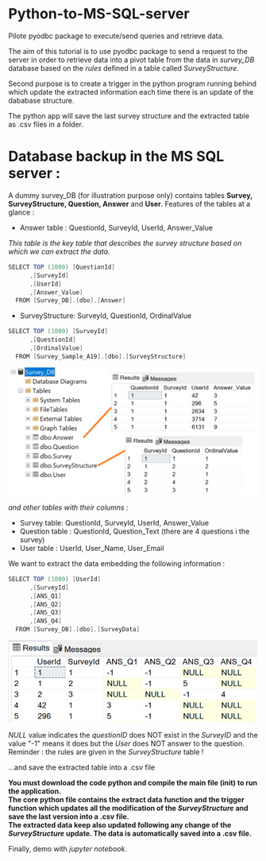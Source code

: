 # Python-to-MS-SQL-server
Pilote pyodbc package to execute/send queries and retrieve data. 

The aim of this tutorial is to use pyodbc package to send a request to the server in order to retrieve  data into a pivot table from the data in *survey_DB* database based on the *rules* defined in a table called *SurveyStructure*. 

Second purpose is to create a trigger in the python program running behind which update the extracted information each time there is an update of the dababase structure.

The python app will save  the last survey structure and the extracted table as .csv files in a folder.

# Database backup in the MS SQL server : 
A dummy survey_DB (for illustration purpose only) contains tables **Survey, SurveyStructure, Question, Answer** and **User**. Features  of the tables at a glance : 

- Answer table : QuestionId, SurveyId, UserId, Answer_Value <br>

 *This table is the key table that describes the survey structure based on which we can extract the data.* 
```java
SELECT TOP (1000) [QuestionId]
      ,[SurveyId]
      ,[UserId]
      ,[Answer_Value]
  FROM [Survey_DB].[dbo].[Answer]
  ```
  - SurveyStructure: SurveyId, QuestionId, OrdinalValue
```java
SELECT TOP (1000) [SurveyId]
      ,[QuestionId]
      ,[OrdinalValue]
  FROM [Survey_Sample_A19].[dbo].[SurveyStructure]
  ```
 
  ![Example of data extracted from two tables](sql_1.png)
 *and other tables with their columns :*  
- Survey table:  QuestionId, SurveyId, UserId, Answer_Value
- Question table : QuestionId, Question_Text (there are 4 questions i the survey)  
- User table : UserId, User_Name, User_Email

We want to extract the data embedding the following information :
```java
SELECT TOP (1000) [UserId]
      ,[SurveyId]
      ,[ANS_Q1]
      ,[ANS_Q2]
      ,[ANS_Q3]
      ,[ANS_Q4]
  FROM [Survey_DB].[dbo].[SurveyData]
```
![wanted table :*SurveyData*](SurveyData.png)

*NULL* value indicates the *questionID* does NOT exist in the *SurveyID* and the value "-1" means it does but the *User* does NOT answer to the question. Reminder : the rules are given in the *SurveyStructure* table !

...and save the extracted table into a .csv file


**You must download the code python and compile the main file (init) to run the application. <br>
The core python file contains the extract data function and the trigger function which updates all the modification of the *SurveyStructure* and save the last version into a .csv file. <br>
The extracted data keep also updated following any change of the *SurveyStructure* update. The data is automatically saved into a .csv file.**

Finally, demo with *jupyter notebook*.




